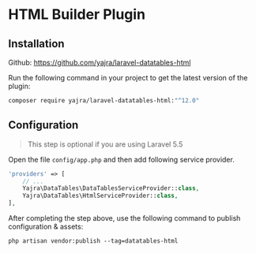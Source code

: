 # HTML Builder Plugin

## Installation

Github: https://github.com/yajra/laravel-datatables-html

Run the following command in your project to get the latest version of the plugin:

```bash
composer require yajra/laravel-datatables-html:"^12.0"
```

## Configuration

> This step is optional if you are using Laravel 5.5

Open the file ```config/app.php``` and then add following service provider.

```php
'providers' => [
    // ...
    Yajra\DataTables\DataTablesServiceProvider::class,
    Yajra\DataTables\HtmlServiceProvider::class,
],
```

After completing the step above, use the following command to publish configuration & assets:

```
php artisan vendor:publish --tag=datatables-html
```
